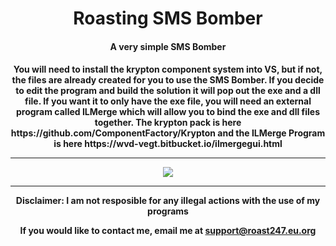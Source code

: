 <h1 align="center">Roasting SMS Bomber</h1>
<h4 align="center"> A very simple SMS Bomber</h4>

<h4 align="center">
You will need to install the krypton component system into VS, but if not, the files are already created for you to use the SMS Bomber. If you decide to edit the program and build the solution it will pop out the exe and a dll file. If you want it to only have the exe file, you will need an external program called ILMerge which will allow you to bind the exe and dll files together. The krypton pack is here https://github.com/ComponentFactory/Krypton and the ILMerge Program is here https://wvd-vegt.bitbucket.io/ilmergegui.html
  <hr>
<img src="https://raw.githubusercontent.com/roast247/SMSbomber/main/SMS.png">
<hr>
Disclaimer: I am not resposible for any illegal actions with the use of my programs
  
  If you would like to contact me, email me at support@roast247.eu.org
</h4>
